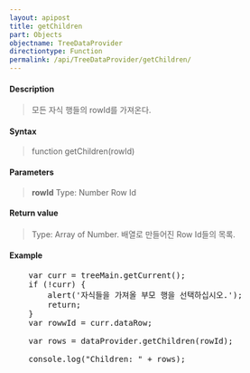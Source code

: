 ```yaml
---
layout: apipost
title: getChildren
part: Objects
objectname: TreeDataProvider
directiontype: Function
permalink: /api/TreeDataProvider/getChildren/
---
```



#### Description

> 모든 자식 행들의 rowId를 가져온다.

#### Syntax

> function getChildren(rowId)

#### Parameters

> **rowId**
> Type: Number
> Row Id

#### Return value

> Type: Array of Number.
> 배열로 만들어진 Row Id들의 목록.

#### Example

<pre class="prettyprint">
	var curr = treeMain.getCurrent();
	if (!curr) {
		alert('자식들을 가져올 부모 행을 선택하십시오.');
		return;
	}
	var rowwId = curr.dataRow;
 
    var rows = dataProvider.getChildren(rowId);
 
    console.log("Children: " + rows);
</pre>
